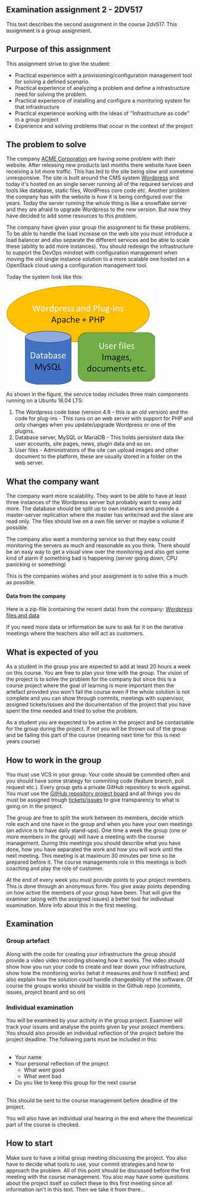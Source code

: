 ## Examination assignment 2 - 2DV517

This text describes the second assignment in the course 2dv517. This assignment is a group assignment.


## Purpose of this assignment

This assignment strive to give the student:

* Practical experience with a provisioning/configuration management tool for solving a defined scenario.
* Practical experience of analyzing a problem and define a infrastructure need for solving the problem.
* Practical experience of installing and configure a monitoring system for that infrastructure
* Practical experience working with the ideas of "Infrastructure as code" in a group project
* Experience and solving problems that occur in the context of the project


## The problem to solve
The company [ACME Corporation](https://en.wikipedia.org/wiki/Acme_Corporation) are having some problem with their website.
After releasing new products last months there website have been receiving a lot more traffic. This has led to the site being slow and sometime unresponsive. The site is built around the CMS system [Wordpress](https://wordpress.org/download/) and today it's hosted on an single server running all of the required services and tools like database, static files, WordPress core code etc.
Another problem the company has with the website is how it is being configured over the years. Today the server running the whole thing is like a snowflake server and they are afraid to upgrade Wordpress to the new version. But now they have decided to add some resources to this problem.

The company have given your group the assignment to fix these problems. To be able to handle the load increase on the web site you must introduce a load balancer and also separate the different services and be able to scale these (ability to add more instances). You should redesign the infrastructure to support the DevOps mindset with configuration management when moving the old single instance solution to a more scalable one hosted on a OpenStack cloud using a configuration management tool.

Today the system look like this:

![Image of the software architecture](https://github.com/2dv514/syllabus/raw/master/examination/part_2/wordpress-architecture.png)

As shown in the figure, the service today includes three main components running on a Ubuntu 16.04 LTS:

1. The Wordpress code base (version 4.6 - this is an old version) and the code for plug-ins - This runs on an web server with support for PHP and only changes when you update/upgrade Wordpress or one of the plugins.
2. Database server, MySQL or MariaDB - This holds persistent data like user accounts, site pages, news, plugin data and so on.
3. User files - Administrators of the site can upload images and other document to the platform, these are usually stored in a folder on the web server.

## What the company want

The company want more scalability. They want to be able to have at least three instances of the Wordpress server but probably want to easy add more. The database should be split up to own instances and provide a master-server replication where the master has write/read and the slave are read only. The files should live on a own file server or maybe a volume if possible.

The company also want a monitoring service so that they easy could monitoring the servers as much and reasonable as you think. There should be an easy way to get a visual view over the monitoring and also get some kind of alarm if something bad is happening (server going down, CPU panicking or something)

This is the companies wishes and your assignment is to solve this a much as possible.

#### Data from the company
Here is a zip-file (containing the recent data) from the company:
[Wordpress files and data](https://github.com/2dv514/syllabus/blob/master/examination/part_2/acme_wordpress_files_and_data.tar.gz?raw=true)

If you need more data or information be sure to ask for it on the iterative meetings where the teachers also will act as customers.

## What is expected of you

As a student in the group you are expected to add at least 20 hours a week on this course. You are free to plan your time with the group.
The vision of the project is to solve the problem for the company but since this is a course project where the goal of learning is more important then the artefact provided you won't fail the course even if the whole solution is not complete and you can show through commits, meetings with supervisor, assigned tickets/issues and the documentation of the project that you have spent the time needed and tried to solve the problem.

As a student you are expected to be active in the project and be contactable for the group during the project. If not you will be thrown out of the group and be failing this part of the course (meaning next time for this is next years course)

## How to work in the group
You must use VCS in your group. Your code should be commited often and you should have some strategy for commiting code (feature branch, pull request etc.). Every group gets a private GitHub repository to work against. You must use the [GitHub repository project board](https://help.github.com/en/articles/about-project-boards) and all things you do must be assigned trough [tickets/issues](https://guides.github.com/features/issues/) to give transparency to what is going on in the project.

The group are free to split the work between its members, decide which role each and one have in the group and when you have your own meetings (an advice is to have daily stand-ups). One time a week the group (one or more members in the group) will have a meeting with the course management. During this meetings you should describe what you have done, how you have separated the work and how you will work until the next meeting. This meeting is at maximum 30 minutes per time so be prepared before it. The course managements role in this meetings is both coaching and play the role of customer.

At the end of every week you must provide points to your project members. This is done through an anonymous form. You give away points depending on how active the members of your group have been. That will give the examiner (along with the assigned issues) a better tool for individual examination. More info about this in the first meeting.


## Examination

### Group artefact
Along with the code for creating your infrastructure the group should provide a video video recording showing how it works. The video should show how you run your code to create and tear down your infrastructure, show how the monitoring works (what it measures and how it notifies) and also explain how the solution could handle changeability of the software.
Of course the groups works should be visible in the Github repo (commits, issues, project board and so on)

### Individual examination
You will be examined by your activity in the group project. Examiner will track your issues and analyse the points given by your project members. You should also provide an individual reflection of the project before the project deadline. The following parts must be included in this:
<br><br>
* Your name
* Your personal reflection of the project
  * What went good
  * What went bad
* Do you like to keep this group for the next course
<br>
This should be sent to the course management before deadline of the project.

You will also have an individual oral hearing in the end where the theoretical part of the course is checked.

## How to start
Make sure to have a initial group meeting discussing the project. You also have to decide what tools to use, your commit strategies and how to approach the problem. All of this point should be discussed before the first meeting with the course management. You also may have some questions about the project itself so collect these to this first meeting since all information isn't in this text. 
Then we take it from there...
